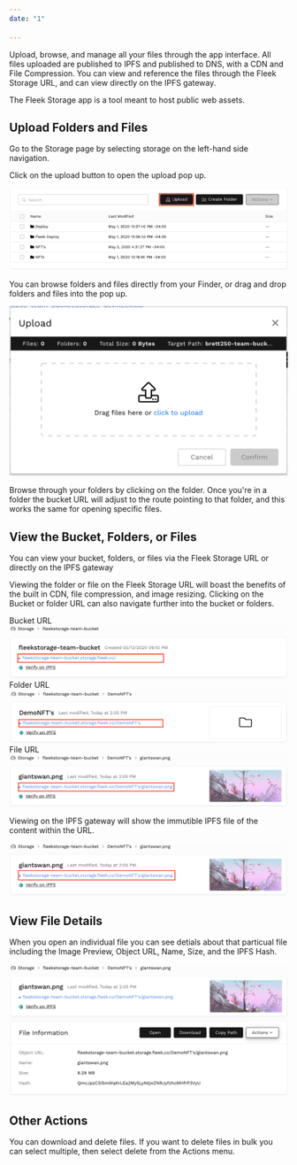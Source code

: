 ```yaml
---
date: "1"

---
```

Upload, browse, and manage all your files through the app interface. All files uploaded are published to IPFS and published to DNS, with a CDN and File Compression. You can view and reference the files through the Fleek Storage URL, and can view directly on the IPFS gateway.

The Fleek Storage app is a tool meant to host public web assets.

## Upload Folders and Files

Go to the Storage page by selecting storage on the left-hand side navigation.

Click on the upload button to open the upload pop up. 

![](imgs/upload-button.png)

You can browse folders and files directly from your Finder, or drag and drop folders and files into the pop up.

![](imgs/upload-folder-file-modal.png)

Browse through your folders by clicking on the folder. Once you're in a folder the bucket URL will adjust to the route pointing to that folder, and this works the same for opening specific files.

## View the Bucket, Folders, or Files

You can view your bucket, folders, or files via the Fleek Storage URL or directly on the IPFS gateway

Viewing the folder or file on the Fleek Storage URL will boast the benefits of the built in CDN, file compression, and image resizing. Clicking on the Bucket or folder URL can also navigate further into the bucket or folders.

Bucket URL 
![](imgs/fleek-bucket-url.png)
Folder URL
![](imgs/fleek-folder-url.png)
File URL
![](imgs/fleek-file-url.png)

Viewing on the IPFS gateway will show the immutible IPFS file of the content within the URL.

![](imgs/file-verify-ipfs.png) 

## View File Details

When you open an individual file you can see detials about that particual file including the Image Preview, Object URL, Name, Size, and the IPFS Hash.

![](imgs/file-specific-page.png)

## Other Actions

You can download and delete files. If you want to delete files in bulk you can select multiple, then select delete from the Actions menu.